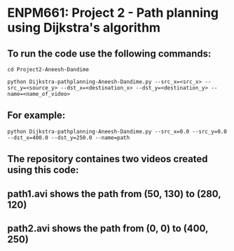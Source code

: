 # ENPM661: Project 2 - Path planning using Dijkstra's algorithm

## To run the code use the following commands:
`cd Project2-Aneesh-Dandime`

`python Dijkstra-pathplanning-Aneesh-Dandime.py --src_x=<src_x> --src_y=<source_y> --dst_x=<destination_x> --dst_y=<destination_y> --name=<name_of_video>`

## For example:
`python Dijkstra-pathplanning-Aneesh-Dandime.py --src_x=0.0 --src_y=0.0 --dst_x=400.0 --dst_y=250.0 --name=path`

## The repository containes two videos created using this code:
## path1.avi shows the path from (50, 130) to (280, 120)
## path2.avi shows the path from (0, 0) to (400, 250)